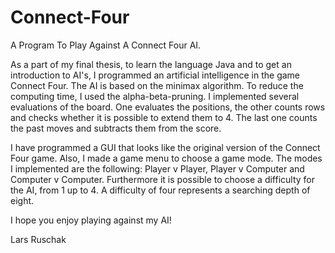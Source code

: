 # Connect-Four
A Program To Play Against A Connect Four AI.

As a part of my final thesis, to learn the language Java and to get an introduction to AI's, I programmed an artificial intelligence in the game Connect Four. The AI is based on 
the minimax algorithm. To reduce the computing time, I used the alpha-beta-pruning. I implemented several evaluations of the board. One evaluates the positions, 
the other counts rows and checks whether it is possible to extend them to 4. The last one counts the past moves and subtracts them from the score. 

I have programmed a GUI that looks like the original version of the Connect Four game. Also, I made a game menu to choose a game mode. The modes I implemented are the following:
Player v Player, Player v Computer and Computer v Computer. Furthermore it is possible to choose a difficulty for the AI, from 1 up to 4. A difficulty of four represents
a searching depth of eight.

I hope you enjoy playing against my AI!


Lars Ruschak
